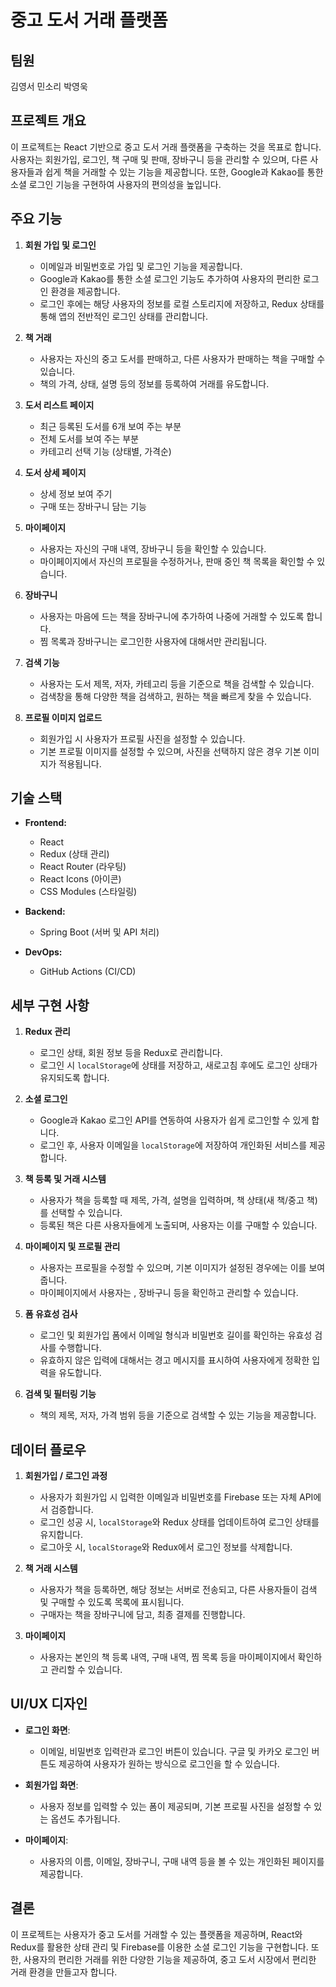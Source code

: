 # 중고 도서 거래 플랫폼

## 팀원

김영서
민소리
박영욱

## 프로젝트 개요

이 프로젝트는 React 기반으로 중고 도서 거래 플랫폼을 구축하는 것을 목표로 합니다. 사용자는 회원가입, 로그인, 책 구매 및 판매, 장바구니 등을 관리할 수 있으며, 다른 사용자들과 쉽게 책을 거래할 수 있는 기능을 제공합니다. 또한, Google과 Kakao를 통한 소셜 로그인 기능을 구현하여 사용자의 편의성을 높입니다.

## 주요 기능

1. **회원 가입 및 로그인**
   - 이메일과 비밀번호로 가입 및 로그인 기능을 제공합니다.
   - Google과 Kakao를 통한 소셜 로그인 기능도 추가하여 사용자의 편리한 로그인 환경을 제공합니다.
   - 로그인 후에는 해당 사용자의 정보를 로컬 스토리지에 저장하고, Redux 상태를 통해 앱의 전반적인 로그인 상태를 관리합니다.

2. **책 거래**
   - 사용자는 자신의 중고 도서를 판매하고, 다른 사용자가 판매하는 책을 구매할 수 있습니다.
   - 책의 가격, 상태, 설명 등의 정보를 등록하여 거래를 유도합니다.
  
3. **도서 리스트 페이지**
     - 최근 등록된 도서를 6개 보여 주는 부분
     - 전체 도서를 보여 주는 부분
     - 카테고리 선택 기능 (상태별, 가격순)

4. **도서 상세 페이지**
     - 상세 정보 보여 주기
     - 구매 또는 장바구니 담는 기능

5. **마이페이지**
   - 사용자는 자신의 구매 내역, 장바구니 등을 확인할 수 있습니다.
   - 마이페이지에서 자신의 프로필을 수정하거나, 판매 중인 책 목록을 확인할 수 있습니다.

4. **장바구니**
   - 사용자는 마음에 드는 책을 장바구니에 추가하여 나중에 거래할 수 있도록 합니다.
   - 찜 목록과 장바구니는 로그인한 사용자에 대해서만 관리됩니다.

6. **검색 기능**
   - 사용자는 도서 제목, 저자, 카테고리 등을 기준으로 책을 검색할 수 있습니다.
   - 검색창을 통해 다양한 책을 검색하고, 원하는 책을 빠르게 찾을 수 있습니다.

7. **프로필 이미지 업로드**
   - 회원가입 시 사용자가 프로필 사진을 설정할 수 있습니다.
   - 기본 프로필 이미지를 설정할 수 있으며, 사진을 선택하지 않은 경우 기본 이미지가 적용됩니다.

## 기술 스택

- **Frontend:**
  - React
  - Redux (상태 관리)
  - React Router (라우팅)
  - React Icons (아이콘)
  - CSS Modules (스타일링)

- **Backend:**
  - Spring Boot (서버 및 API 처리)

- **DevOps:**
  - GitHub Actions (CI/CD)

## 세부 구현 사항

1. **Redux 관리**
   - 로그인 상태, 회원 정보 등을 Redux로 관리합니다.  
   - 로그인 시 `localStorage`에 상태를 저장하고, 새로고침 후에도 로그인 상태가 유지되도록 합니다.

2. **소셜 로그인**
   - Google과 Kakao 로그인 API를 연동하여 사용자가 쉽게 로그인할 수 있게 합니다.
   - 로그인 후, 사용자 이메일을 `localStorage`에 저장하여 개인화된 서비스를 제공합니다.

3. **책 등록 및 거래 시스템**
   - 사용자가 책을 등록할 때 제목, 가격, 설명을 입력하며, 책 상태(새 책/중고 책)를 선택할 수 있습니다.
   - 등록된 책은 다른 사용자들에게 노출되며, 사용자는 이를 구매할 수 있습니다.

4. **마이페이지 및 프로필 관리**
   - 사용자는 프로필을 수정할 수 있으며, 기본 이미지가 설정된 경우에는 이를 보여줍니다.
   - 마이페이지에서 사용자는 , 장바구니 등을 확인하고 관리할 수 있습니다.

5. **폼 유효성 검사**
   - 로그인 및 회원가입 폼에서 이메일 형식과 비밀번호 길이를 확인하는 유효성 검사를 수행합니다.
   - 유효하지 않은 입력에 대해서는 경고 메시지를 표시하여 사용자에게 정확한 입력을 유도합니다.

6. **검색 및 필터링 기능**
   - 책의 제목, 저자, 가격 범위 등을 기준으로 검색할 수 있는 기능을 제공합니다.

## 데이터 플로우

1. **회원가입 / 로그인 과정**
   - 사용자가 회원가입 시 입력한 이메일과 비밀번호를 Firebase 또는 자체 API에서 검증합니다.
   - 로그인 성공 시, `localStorage`와 Redux 상태를 업데이트하여 로그인 상태를 유지합니다.
   - 로그아웃 시, `localStorage`와 Redux에서 로그인 정보를 삭제합니다.

2. **책 거래 시스템**
   - 사용자가 책을 등록하면, 해당 정보는 서버로 전송되고, 다른 사용자들이 검색 및 구매할 수 있도록 목록에 표시됩니다.
   - 구매자는 책을 장바구니에 담고, 최종 결제를 진행합니다.

3. **마이페이지**
   - 사용자는 본인의 책 등록 내역, 구매 내역, 찜 목록 등을 마이페이지에서 확인하고 관리할 수 있습니다.

## UI/UX 디자인

- **로그인 화면**:  
  - 이메일, 비밀번호 입력란과 로그인 버튼이 있습니다. 구글 및 카카오 로그인 버튼도 제공하여 사용자가 원하는 방식으로 로그인을 할 수 있습니다.

- **회원가입 화면**:  
  - 사용자 정보를 입력할 수 있는 폼이 제공되며, 기본 프로필 사진을 설정할 수 있는 옵션도 추가됩니다.

- **마이페이지**:  
  - 사용자의 이름, 이메일, 장바구니, 구매 내역 등을 볼 수 있는 개인화된 페이지를 제공합니다.

## 결론

이 프로젝트는 사용자가 중고 도서를 거래할 수 있는 플랫폼을 제공하며, React와 Redux를 활용한 상태 관리 및 Firebase를 이용한 소셜 로그인 기능을 구현합니다. 또한, 사용자의 편리한 거래를 위한 다양한 기능을 제공하여, 중고 도서 시장에서 편리한 거래 환경을 만들고자 합니다.

